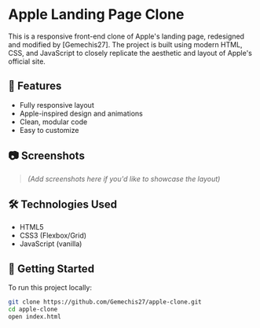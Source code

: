 # Apple Landing Page Clone

This is a responsive front-end clone of Apple's landing page, redesigned and modified by [Gemechis27]. The project is built using modern HTML, CSS, and JavaScript to closely replicate the aesthetic and layout of Apple's official site.

## 🚀 Features

- Fully responsive layout
- Apple-inspired design and animations
- Clean, modular code
- Easy to customize

## 📷 Screenshots

> *(Add screenshots here if you'd like to showcase the layout)*

## 🛠️ Technologies Used

- HTML5
- CSS3 (Flexbox/Grid)
- JavaScript (vanilla)

## 📁 Getting Started

To run this project locally:

```bash
git clone https://github.com/Gemechis27/apple-clone.git
cd apple-clone
open index.html
